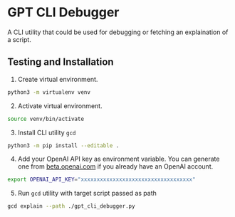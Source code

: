 # GPT CLI Debugger

A CLI utility that could be used for debugging or fetching an explaination of a script.

## Testing and Installation
1. Create virtual environment.
```bash
python3 -m virtualenv venv
```

2. Activate virtual environment.
```bash
source venv/bin/activate
```

3. Install CLI utility `gcd`
```bash
python3 -m pip install --editable .
```

4. Add your OpenAI API key as environment variable. You can generate one from [beta.openai.com](https://beta.openai.com/account/api-keys) if you already have an OpenAI account.
```bash
export OPENAI_API_KEY="xxxxxxxxxxxxxxxxxxxxxxxxxxxxxxxxxxx"
```

5. Run `gcd` utility with target script passed as path
```bash
gcd explain --path ./gpt_cli_debugger.py 
```